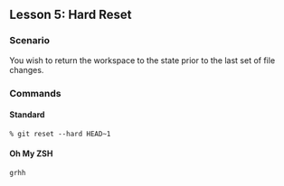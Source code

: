 ## Lesson 5: Hard Reset

### Scenario
You wish to return the workspace to the state prior to the last set of file changes.

### Commands

#### Standard
```
% git reset --hard HEAD~1
```

#### Oh My ZSH
```
grhh
```